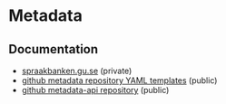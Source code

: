 # Metadata

## Documentation

- [spraakbanken.gu.se](https://spraakbanken.gu.se/om/internt/teknik/metadata) (private)
- [github metadata repository YAML templates](https://github.com/spraakbanken/metadata/tree/main/yaml_templates) (public)
- [github metadata-api repository](https://github.com/spraakbanken/metadata-api) (public)
